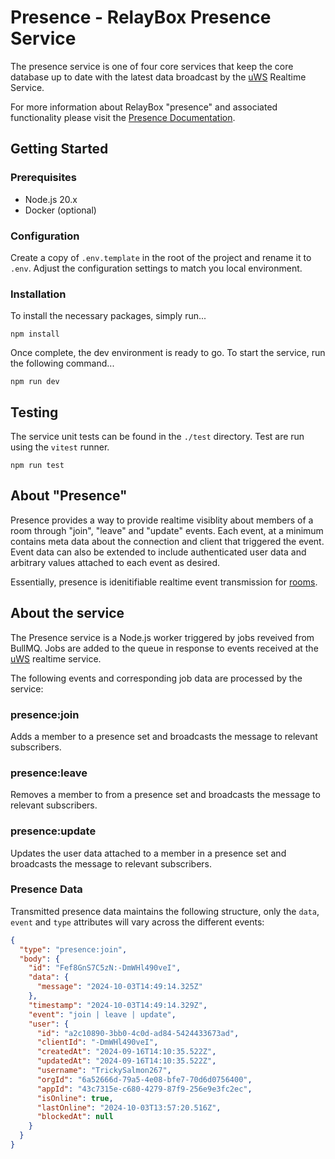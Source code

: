 # Presence - RelayBox Presence Service

The presence service is one of four core services that keep the core database up to date with the latest data broadcast by the [uWS](https://github.com/relaybox/uws) Realtime Service.

For more information about RelayBox "presence" and associated functionality please visit the [Presence Documentation](https://relaybox.net/docs/presence).

## Getting Started

### Prerequisites

- Node.js 20.x
- Docker (optional)

### Configuration

Create a copy of `.env.template` in the root of the project and rename it to `.env`. Adjust the configuration settings to match you local environment.

### Installation

To install the necessary packages, simply run...

```
npm install
```

Once complete, the dev environment is ready to go. To start the service, run the following command...

```
npm run dev
```

## Testing

The service unit tests can be found in the `./test` directory. Test are run using the `vitest` runner.

```
npm run test
```

## About "Presence"

Presence provides a way to provide realtime visiblity about members of a room through "join", "leave" and "update" events. Each event, at a minimum contains meta data about the connection and client that triggered the event. Event data can also be extended to include authenticated user data and arbitrary values attached to each event as desired.

Essentially, presence is idenitifiable realtime event transmission for [rooms](https://relaybox.net/docs/rooms).

## About the service

The Presence service is a Node.js worker triggered by jobs reveived from BullMQ. Jobs are added to the queue in response to events received at the [uWS](https://github.com/relaybox/uws) realtime service.

The following events and corresponding job data are processed by the service:

### presence:join

Adds a member to a presence set and broadcasts the message to relevant subscribers.

### presence:leave

Removes a member to from a presence set and broadcasts the message to relevant subscribers.

### presence:update

Updates the user data attached to a member in a presence set and broadcasts the message to relevant subscribers.

### Presence Data

Transmitted presence data maintains the following structure, only the `data`, `event` and `type` attributes will vary across the different events:

```json
{
  "type": "presence:join",
  "body": {
    "id": "Fef8GnS7C5zN:-DmWHl490veI",
    "data": {
      "message": "2024-10-03T14:49:14.325Z"
    },
    "timestamp": "2024-10-03T14:49:14.329Z",
    "event": "join | leave | update",
    "user": {
      "id": "a2c10890-3bb0-4c0d-ad84-5424433673ad",
      "clientId": "-DmWHl490veI",
      "createdAt": "2024-09-16T14:10:35.522Z",
      "updatedAt": "2024-09-16T14:10:35.522Z",
      "username": "TrickySalmon267",
      "orgId": "6a52666d-79a5-4e08-bfe7-70d6d0756400",
      "appId": "43c7315e-c680-4279-87f9-256e9e3fc2ec",
      "isOnline": true,
      "lastOnline": "2024-10-03T13:57:20.516Z",
      "blockedAt": null
    }
  }
}
```
